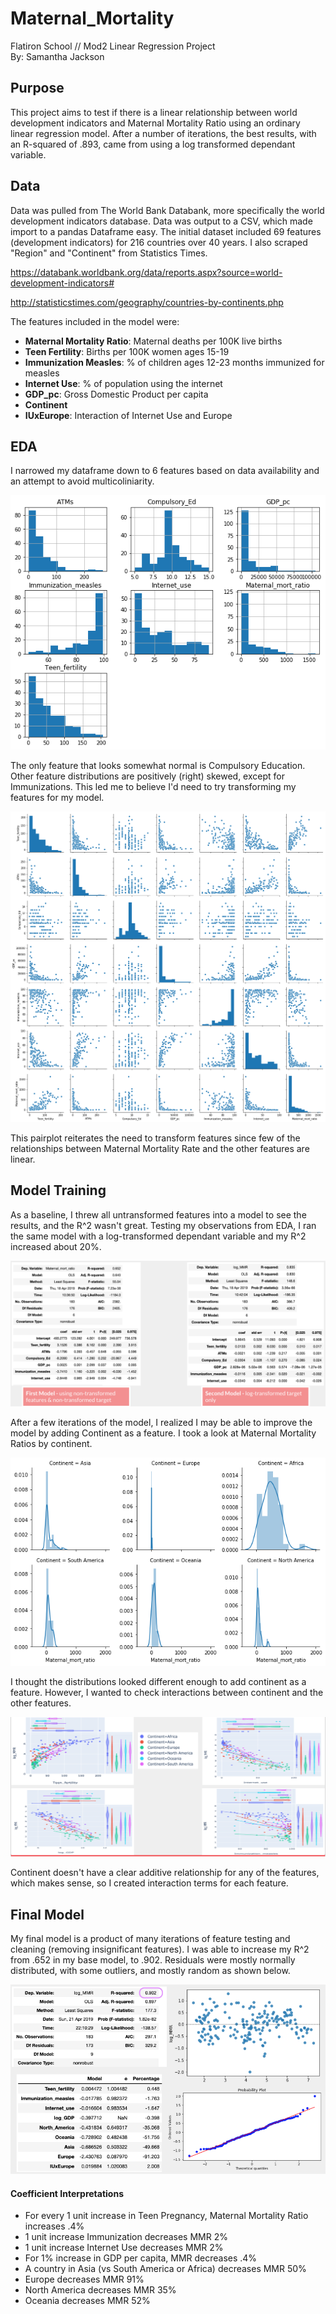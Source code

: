 # Maternal_Mortality
Flatiron School // Mod2 Linear Regression Project <br>
By: Samantha Jackson

## Purpose
This project aims to test if there is a linear relationship between world development indicators and Maternal Mortality Ratio using an ordinary linear regression model. After a number of iterations, the best results, with an R-squared of .893, came from using a log transformed dependant variable.

## Data
Data was pulled from The World Bank Databank, more specifically the world development indicators database.  Data was output to a CSV, which made import to a pandas Dataframe easy.  The initial dataset included 69 features (development indicators) for 216 countries over 40 years. I also scraped "Region" and "Continent" from Statistics Times.

https://databank.worldbank.org/data/reports.aspx?source=world-development-indicators#

http://statisticstimes.com/geography/countries-by-continents.php

The features included in the model were: 
- **Maternal Mortality Ratio**: Maternal deaths per 100K live births
- **Teen Fertility**: Births per 100K women ages 15-19
- **Immunization Measles**:  % of children ages 12-23 months immunized for measles
- **Internet Use**: % of population using the internet
- **GDP_pc**: Gross Domestic Product per capita
- **Continent**
- **IUxEurope**: Interaction of Internet Use and Europe

## EDA
I narrowed my dataframe down to 6 features based on data availability and an attempt to avoid multicoliniarity.  

![histograms](Visualizations/feature_histograms.png)

The only feature that looks somewhat normal is Compulsory Education.  Other feature distributions are positively (right) skewed, except for Immunizations.  This led me to believe I'd need to try transforming my features for my model. <br>

![pairplot](Visualizations/pair_plot.png)

This pairplot reiterates the need to transform features since few of the relationships between Maternal Mortality Rate and the other features are linear.  

## Model Training
As a baseline, I threw all untransformed features into a model to see the results, and the R^2 wasn't great.  Testing my observations from EDA, I ran the same model with a log-transformed dependant variable and my R^2 increased about 20%.

![first_models](Model_Summaries/summary_1vs2.png)

After a few iterations of the model, I realized I may be able to improve the model by adding Continent as a feature.  I took a look at Maternal Mortality Ratios by continent.

![hist by continent](Visualizations/MMR_Histogram_byContinent.png)

I thought the distributions looked different enough to add continent as a feature.  However, I wanted to check interactions between continent and the other features.  

![interactions](Visualizations/interactions.png)

Continent doesn't have a clear additive relationship for any of the features, which makes sense, so I created interaction terms for each feature.

## Final Model
My final model is a product of many iterations of feature testing and cleaning (removing insignificant features). I was able to increase my R^2 from .652 in my base model, to .902. Residuals were mostly normally distributed, with some outliers, and mostly random as shown below.

![final model](Model_Summaries/Model_w_resids.png)

#### Coefficient Interpretations
- For every 1 unit increase in Teen Pregnancy, Maternal Mortality Ratio increases .4%
- 1 unit increase Immunization decreases MMR 2%
- 1 unit increase Internet Use decreases MMR 2%
- For 1% increase in GDP per capita, MMR decreases .4%
- A country in  Asia (vs South America or Africa) decreases MMR 50%
- Europe decreases MMR 91%
- North America decreases MMR 35%
- Oceania decreases MMR 52%



